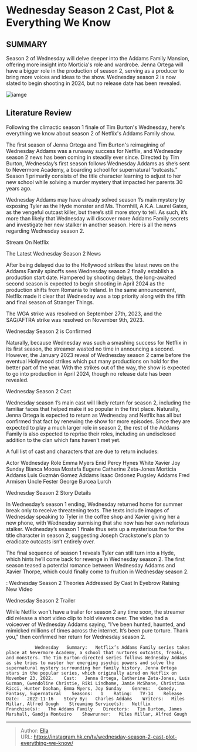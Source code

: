 # Wednesday Season 2 Cast, Plot &amp; Everything We Know


## SUMMARY 



  Season 2 of Wednesday will delve deeper into the Addams Family Mansion, offering more insight into Morticia&#39;s role and wardrobe.   Jenna Ortega will have a bigger role in the production of season 2, serving as a producer to bring more voices and ideas to the show.   Wednesday season 2 is now slated to begin shooting in 2024, but no release date has been revealed.  

![iamge](https://static1.srcdn.com/wordpress/wp-content/uploads/2022/11/Wednesday-Season-2-Update-Wednesday-Addams-Miss-Thornhill-Morticia-Gomez-Addams.jpg)

## Literature Review
Following the climactic season 1 finale of Tim Burton&#39;s Wednesday, here&#39;s everything we know about season 2 of Netflix&#39;s Addams Family show.




The first season of Jenna Ortega and Tim Burton&#39;s reimagining of Wednesday Addams was a runaway success for Netflix, and Wednesday season 2 news has been coming in steadily ever since. Directed by Tim Burton, Wednesday’s first season follows Wednesday Addams as she’s sent to Nevermore Academy, a boarding school for supernatural “outcasts.” Season 1 primarily consists of the title character learning to adjust to her new school while solving a murder mystery that impacted her parents 30 years ago. 




Wednesday Addams may have already solved season 1’s main mystery by exposing Tyler as the Hyde monster and Ms. Thornhill, A.K.A. Laurel Gates, as the vengeful outcast killer, but there’s still more story to tell. As such, it’s more than likely that Wednesday will discover more Addams Family secrets and investigate her new stalker in another season. Here is all the news regarding Wednesday season 2. 

Stream On Netflix


 The Latest Wednesday Season 2 News 
          

After being delayed due to the Hollywood strikes the latest news on the Addams Family spinoffs sees Wednesday season 2 finally establish a production start date. Hampered by shooting delays, the long-awaited second season is expected to begin shooting in April 2024 as the production shifts from Romania to Ireland. In the same announcement, Netflix made it clear that Wednesday was a top priority along with the fifth and final season of Stranger Things. 






The WGA strike was resolved on September 27th, 2023, and the SAG/AFTRA strike was resolved on November 9th, 2023. 






 Wednesday Season 2 is Confirmed 
          

Naturally, because Wednesday was such a smashing success for Netflix in its first season, the streamer wasted no time in announcing a second. However, the January 2023 reveal of Wednesday season 2 came before the eventual Hollywood strikes which put many productions on hold for the better part of the year. With the strikes out of the way, the show is expected to go into production in April 2024, though no release date has been revealed.



 Wednesday Season 2 Cast 
          




Wednesday season 1’s main cast will likely return for season 2, including the familiar faces that helped make it so popular in the first place. Naturally, Jenna Ortega is expected to return as Wednesday and Netflix has all but confirmed that fact by renewing the show for more episodes. Since they are expected to play a much larger role in season 2, the rest of the Addams Family is also expected to reprise their roles, including an undisclosed addition to the clan which fans haven&#39;t met yet. 

A full list of cast and characters that are due to return includes:

 Actor  Wednesday Role   Emma Myers  Enid   Percy Hynes White  Xavier   Joy Sunday  Bianca   Moosa Mostafa  Eugene   Catherine Zeta-Jones  Morticia Addams   Luis Guzmán  Gomez Addams   Isaac Ordonez  Pugsley Addams   Fred Armisen  Uncle Fester   George Burcea  Lurch   








 Wednesday Season 2 Story Details 
          

In Wednesday’s season 1 ending, Wednesday returned home for summer break only to receive threatening texts. The texts include images of Wednesday speaking to Tyler in the coffee shop and Xavier giving her a new phone, with Wednesday surmising that she now has her own nefarious stalker. Wednesday’s season 1 finale thus sets up a mysterious foe for the title character in season 2, suggesting Joseph Crackstone&#39;s plan to eradicate outcasts isn’t entirely over.

The final sequence of season 1 reveals Tyler can still turn into a Hyde, which hints he’ll come back for revenge in Wednesday season 2. The first season teased a potential romance between Wednesday Addams and Xavier Thorpe, which could finally come to fruition in Wednesday season 2. 




 : Wednesday Season 2 Theories Addressed By Cast In Eyebrow Raising New Video



 Wednesday Season 2 Trailer 
          

While Netflix won&#39;t have a trailer for season 2 any time soon, the streamer did release a short video clip to hold viewers over. The video had a voiceover of Wednesday Addams saying, &#34;I’ve been hunted, haunted, and mimicked millions of times across the internet. It’s been pure torture. Thank you,&#34; then confirmed her return for Wednesday season 2.


 

               Wednesday   Summary:   Netflix’s Addams Family series takes place at Nevermore Academy, a school that nurtures outcasts, freaks, and monsters. The Tim Burton-directed series follows Wednesday Addams as she tries to master her emerging psychic powers and solve the supernatural mystery surrounding her family history. Jenna Ortega stars in the popular series, which originally aired on Netflix on November 23, 2022.    Cast:   Jenna Ortega, Catherine Zeta-Jones, Luis Guzman, Gwendoline Christie, Riki Lindhome, Jamie McShane, Christina Ricci, Hunter Doohan, Emma Myers, Joy Sunday    Genres:   Comedy, Fantasy, Supernatural    Seasons:   1    Rating:   TV-14    Release Date:   2022-11-16    Story By:   Charles Addams    Writers:   Miles Millar, Alfred Gough    Streaming Service(s):   Netflix    Franchise(s):   The Addams Family    Directors:   Tim Burton, James Marshall, Gandja Monteiro    Showrunner:   Miles Millar, Alfred Gough      

---

> Author: [Ella](https://instagram.hk.cn/)  
> URL: https://instagram.hk.cn/tv/wednesday-season-2-cast-plot-everything-we-know/  

